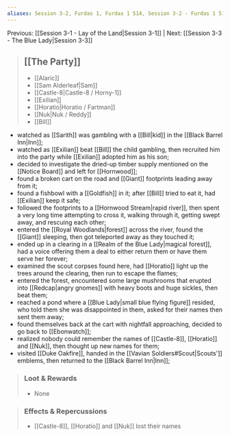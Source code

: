 ```yaml
---
aliases: Session 3-2, Furdas 1, Furdas 1 514, Session 3-2 - Furdas 1 514, Session 3-2 - Furdas 1 514 - What's in a Name
---
```

Previous: [[Session 3-1 - Lay of the Land|Session 3-1]] | Next: [[Session 3-3 - The Blue Lady|Session 3-3]]

> ## [[The Party]]
> 
> - [[Alaric]]
> - [[Sam Alderleaf|Sam]]
> - [[Castle-8|Castle-8 / Horny-1]]
> - [[Exilian]]
> - [[Horatio|Horatio / Fartman]]
> - [[Nuk|Nuk / Reddy]]
> - [[Bill]]

- watched as [[Sarith]] was gambling with a [[Bill|kid]] in the [[Black Barrel Inn|Inn]];
- watched as [[Exilian]] beat [[Bill]] the child gambling, then recruited him into the party while [[Exilian]] adopted him as his son;
- decided to investigate the dried-up timber supply mentioned on the [[Notice Board]] and left for [[Hornwood]];
- found a broken cart on the road and [[Giant]] footprints leading away from it;
- found a fishbowl with a [[Goldfish]] in it; after [[Bill]] tried to eat it, had [[Exilian]] keep it safe;
- followed the footprints to a [[Hornwood Stream|rapid river]], then spent a very long time attempting to cross it, walking through it, getting swept away, and rescuing each other;
- entered the [[Royal Woodlands|forest]] across the river, found the [[Giant]] sleeping, then got teleported away as they touched it;
- ended up in a clearing in a [[Realm of the Blue Lady|magical forest]], had a voice offering them a deal to either return them or have them serve her forever;
- examined the scout corpses found here, had [[Horatio]] light up the trees around the clearing, then run to escape the flames;
- entered the forest, encountered some large mushrooms that erupted into [[Redcap|angry gnomes]] with heavy boots and huge sickles, then beat them;
- reached a pond where a [[Blue Lady|small blue flying figure]] resided, who told them she was disappointed in them, asked for their names then sent them away;
- found themselves back at the cart with nightfall approaching, decided to go back to [[Ebonwatch]];
- realized nobody could remember the names of [[Castle-8]], [[Horatio]] and [[Nuk]], then thought up new names for them;
- visited [[Duke Oakfire]], handed in the [[Vavian Soldiers#Scout|Scouts']] emblems, then returned to the [[Black Barrel Inn|Inn]];

> ### Loot & Rewards
> 
> -   None

> ### Effects & Repercussions
> 
> -   [[Castle-8]], [[Horatio]] and [[Nuk]] lost their names